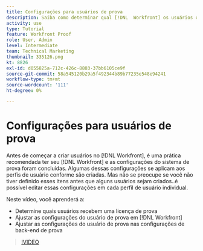 ```yaml
---
title: Configurações para usuários de prova
description: Saiba como determinar qual [!DNL  Workfront] os usuários obtêm uma licença de revisão e ajustam as configurações do usuário em ambos [!DNL Workfront] e as configurações de back-end.
activity: use
type: Tutorial
feature: Workfront Proof
role: User, Admin
level: Intermediate
team: Technical Marketing
thumbnail: 335126.png
kt: 8826
exl-id: d055825a-712c-426c-8803-37bb6105ce9f
source-git-commit: 58a545120b29a5f492344b89b77235e548e94241
workflow-type: tm+mt
source-wordcount: '111'
ht-degree: 0%

---
```


# Configurações para usuários de prova

Antes de começar a criar usuários no [!DNL  Workfront], é uma prática recomendada ter seu [!DNL Workfront] e as configurações do sistema de prova foram concluídas. Algumas dessas configurações se aplicam aos perfis de usuário conforme são criadas. Mas não se preocupe se você não tiver definido esses itens antes que alguns usuários sejam criados..é possível editar essas configurações em cada perfil de usuário individual.


Neste vídeo, você aprenderá a:

* Determine quais usuários recebem uma licença de prova
* Ajustar as configurações do usuário de prova em [!DNL  Workfront]
* Ajustar as configurações do usuário de prova nas configurações de back-end de prova

>[!VIDEO](https://video.tv.adobe.com/v/335126/?quality=12)

<!--
Lean More URLs
-->
